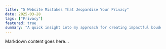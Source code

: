 ```yaml
---
title: "5 Website Mistakes That Jeopardise Your Privacy"
date: 2025-03-28
tags: ["Privacy"]
featured: true
summary: "A quick insight into my approach for creating impactful boudoir photos."
---
```


Markdown content goes here...